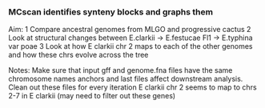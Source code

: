 ### MCscan identifies synteny blocks and graphs them

Aim:
1 Compare ancestral genomes from MLGO and progressive cactus
2 Look at structural changes between E.clarkii -> E.festucae Fl1  -> E.typhina var poae
3 Look at how E clarkii chr 2 maps to each of the other genomes and how these chrs evolve across the tree

Notes:
Make sure that input gff and genome.fna files have the same chromosome names
anchors and last files affect downstream analysis. Clean out these files for every iteration
E clarkii chr 2 seems to map to chrs 2-7 in E clarkii (may need to filter out these genes)


